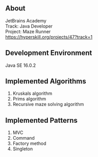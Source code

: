 ## About
JetBrains Academy  
Track: Java Developer  
Project: Maze Runner  
https://hyperskill.org/projects/47?track=1
## Development Environment
Java SE 16.0.2
## Implemented Algorithms
1. Kruskals algorithm
2. Prims algorithm
3. Recursive maze solving algorithm  
## Implemented Patterns
1. MVC
2. Command
3. Factory method
4. Singleton